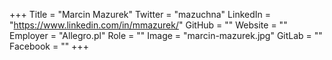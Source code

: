 +++
Title = "Marcin Mazurek"
Twitter = "mazuchna"
LinkedIn = "https://www.linkedin.com/in/mmazurek/"
GitHub = ""
Website = ""
Employer = "Allegro.pl"
Role = ""
Image = "marcin-mazurek.jpg"
GitLab = ""
Facebook = ""
+++
